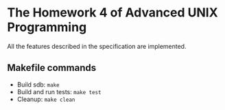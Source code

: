 # The Homework 4 of Advanced UNIX Programming

All the features described in the specification are implemented.

## Makefile commands
- Build sdb: `make`
- Build and run tests: `make test`
- Cleanup: `make clean`
